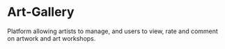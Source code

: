 # Art-Gallery
Platform allowing artists to manage, and users to view, rate and comment on artwork and art workshops.
